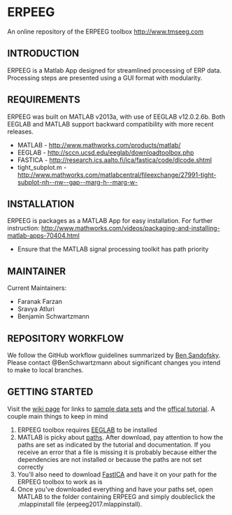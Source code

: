 # ERPEEG
An online repository of the ERPEEG toolbox http://www.tmseeg.com

INTRODUCTION
-------------------
ERPEEG is a Matlab App designed for streamlined processing of ERP data.  Processing steps are presented using a
GUI format with modularity.  

REQUIREMENTS
--------------------
ERPEEG was built on MATLAB v2013a, with use of EEGLAB v12.0.2.6b.  Both
EEGLAB and MATLAB support backward compatibility with more recent releases.

* MATLAB  - http://www.mathworks.com/products/matlab/
* EEGLAB  - http://sccn.ucsd.edu/eeglab/downloadtoolbox.php
* FASTICA - http://research.ics.aalto.fi/ica/fastica/code/dlcode.shtml
* tight_subplot.m - http://www.mathworks.com/matlabcentral/fileexchange/27991-tight-subplot-nh--nw--gap--marg-h--marg-w-

INSTALLATION
---------------------

ERPEEG is packages as a MATLAB App for easy installation.  For further 
instruction: 
http://www.mathworks.com/videos/packaging-and-installing-matlab-apps-70404.html

* Ensure that the MATLAB signal processing toolkit has path priority

MAINTAINER
--------------

Current Maintainers: 
* Faranak Farzan
* Sravya Atluri
* Benjamin Schwartzmann

REPOSITORY WORKFLOW
--------------

We follow the GitHub workflow guidelines summarized by [Ben Sandofsky](https://sandofsky.com/blog/git-workflow.html). Please contact @BenSchwartzmann about significant changes you intend to make to local branches. 


GETTING STARTED
--------------

Visit the [wiki page](https://github.com/EEGSignalProcessing/ERPEEG/wiki/Getting-Started) for links to [sample data sets](http://www.tmseeg.com/wp-content/uploads/2016/05/SampleData.zip) and the [offical tutorial](http://www.tmseeg.com/wp-content/uploads/2017/02/ERPEEG-Tutorial-v1.pdf). A couple main things to keep in mind  

1) ERPEEG toolbox requires [EEGLAB](https://sccn.ucsd.edu/eeglab/downloadtoolbox.php) to be installed
2) MATLAB is picky about [paths](http://www.mathworks.com/help/matlab/ref/path.html?s_tid=gn_loc_drop). After download, pay attention to how the paths are set as indicated by the tutorial and documentation. If you receive an error that a file is missing it is probably because either the dependencies are not installed or because the paths are not set correctly
3) You'll also need to download [FastICA](http://www.cis.hut.fi/projects/ica/fastica/) and have it on your path for the ERPEEG toolbox to work as is
4) Once you've downloaded everything and have your paths set, open MATLAB to the folder containing ERPEEG and simply doubleclick the .mlappinstall file (erpeeg2017.mlappinstall).
